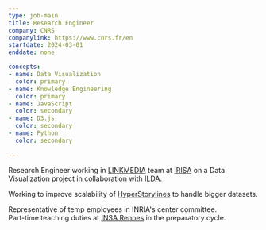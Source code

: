 ```yaml
---
type: job-main
title: Research Engineer
company: CNRS
companylink: https://www.cnrs.fr/en
startdate: 2024-03-01
enddate: none

concepts:
- name: Data Visualization
  color: primary
- name: Knowledge Engineering
  color: primary
- name: JavaScript
  color: secondary
- name: D3.js
  color: secondary
- name: Python
  color: secondary

---
```

Research Engineer working in [LINKMEDIA](https://www.irisa.fr/en/teams/linkmedia) team at [IRISA](https://www.irisa.fr/en)
on a Data Visualization project in collaboration with [ILDA](https://ilda.saclay.inria.fr/).

Working to improve scalability of [HyperStorylines](https://inria.hal.science/hal-03352276/en) to handle bigger datasets.

Representative of temp employees in INRIA's center committee.  
Part-time teaching duties at [INSA Rennes](https://www.insa-rennes.fr/) in the preparatory cycle. 

